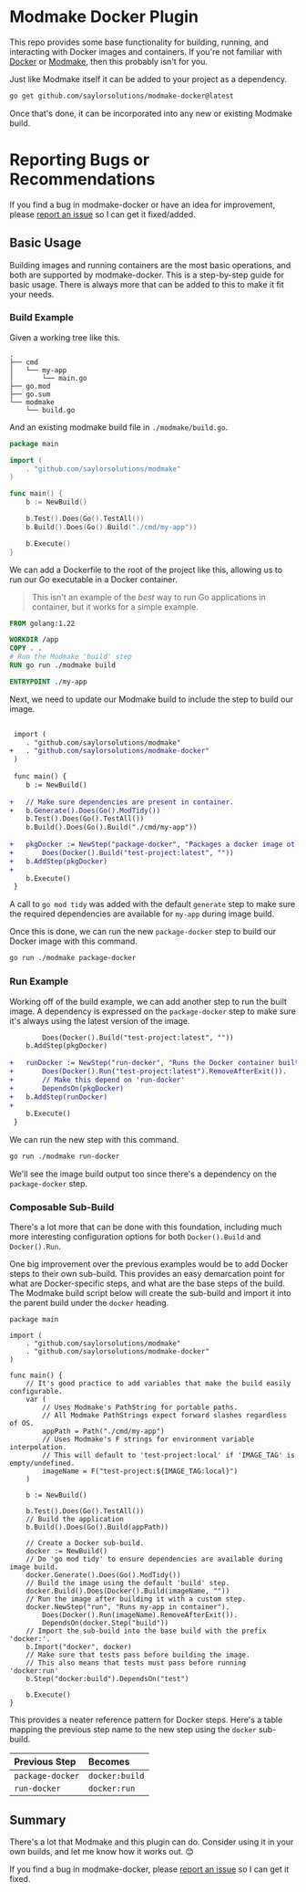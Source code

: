 # Modmake Docker Plugin

This repo provides some base functionality for building, running, and interacting with Docker images and containers.
If you're not familiar with [Docker](https://www.docker.com/) or [Modmake](https://saylorsolutions.github.io/modmake/), then this probably isn't for you.

Just like Modmake itself it can be added to your project as a dependency. 

```bash
go get github.com/saylorsolutions/modmake-docker@latest
```

Once that's done, it can be incorporated into any new or existing Modmake build.

# Reporting Bugs or Recommendations

If you find a bug in modmake-docker or have an idea for improvement, please [report an issue](https://github.com/saylorsolutions/modmake-docker/issues/new/choose) so I can get it fixed/added.

## Basic Usage

Building images and running containers are the most basic operations, and both are supported by modmake-docker.
This is a step-by-step guide for basic usage.
There is always more that can be added to this to make it fit your needs.

### Build Example

Given a working tree like this.
```
.
├── cmd
│   └── my-app
│       └── main.go
├── go.mod
├── go.sum
└── modmake
    └── build.go
```

And an existing modmake build file in `./modmake/build.go`.

```go
package main

import (
	. "github.com/saylorsolutions/modmake"
)

func main() {
	b := NewBuild()

	b.Test().Does(Go().TestAll())
	b.Build().Does(Go().Build("./cmd/my-app"))

	b.Execute()
}
```

We can add a Dockerfile to the root of the project like this, allowing us to run our Go executable in a Docker container.

> This isn't an example of the *best* way to run Go applications in container, but it works for a simple example.

```dockerfile
FROM golang:1.22

WORKDIR /app
COPY . .
# Run the Modmake 'build' step
RUN go run ./modmake build

ENTRYPOINT ./my-app
```

Next, we need to update our Modmake build to include the step to build our image.

```diff
 
 import (
 	. "github.com/saylorsolutions/modmake"
+	. "github.com/saylorsolutions/modmake-docker"
 )
 
 func main() {
 	b := NewBuild()
 
+	// Make sure dependencies are present in container.
+	b.Generate().Does(Go().ModTidy())
 	b.Test().Does(Go().TestAll())
 	b.Build().Does(Go().Build("./cmd/my-app"))
 
+	pkgDocker := NewStep("package-docker", "Packages a docker image ot test-project").
+		Does(Docker().Build("test-project:latest", ""))
+	b.AddStep(pkgDocker)
+
 	b.Execute()
 }
```

A call to `go mod tidy` was added with the default `generate` step to make sure the required dependencies are available for `my-app` during image build.

Once this is done, we can run the new `package-docker` step to build our Docker image with this command.
```bash
go run ./modmake package-docker
```

### Run Example

Working off of the build example, we can add another step to run the built image.
A dependency is expressed on the `package-docker` step to make sure it's always using the latest version of the image.

```diff
 		Does(Docker().Build("test-project:latest", ""))
 	b.AddStep(pkgDocker)
 
+	runDocker := NewStep("run-docker", "Runs the Docker container built from package-docker").
+		Does(Docker().Run("test-project:latest").RemoveAfterExit()).
+		// Make this depend on 'run-docker'
+		DependsOn(pkgDocker)
+	b.AddStep(runDocker)
+
 	b.Execute()
 }
```

We can run the new step with this command.

```bash
go run ./modmake run-docker
```

We'll see the image build output too since there's a dependency on the `package-docker` step.

### Composable Sub-Build

There's a lot more that can be done with this foundation, including much more interesting configuration options for both `Docker().Build` and `Docker().Run`.

One big improvement over the previous examples would be to add Docker steps to their own sub-build.
This provides an easy demarcation point for what are Docker-specific steps, and what are the base steps of the build.
The Modmake build script below will create the sub-build and import it into the parent build under the `docker` heading.

```golang
package main

import (
 	. "github.com/saylorsolutions/modmake"
	. "github.com/saylorsolutions/modmake-docker"
)

func main() {
	// It's good practice to add variables that make the build easily configurable.
	var (
		// Uses Modmake's PathString for portable paths.
		// All Modmake PathStrings expect forward slashes regardless of OS.
		appPath = Path("./cmd/my-app")
		// Uses Modmake's F strings for environment variable interpolation.
		// This will default to 'test-project:local' if 'IMAGE_TAG' is empty/undefined.
		imageName = F("test-project:${IMAGE_TAG:local}")
	)

	b := NewBuild()

	b.Test().Does(Go().TestAll())
	// Build the application
	b.Build().Does(Go().Build(appPath))

	// Create a Docker sub-build.
	docker := NewBuild()
	// Do 'go mod tidy' to ensure dependencies are available during image build.
	docker.Generate().Does(Go().ModTidy())
	// Build the image using the default 'build' step.
	docker.Build().Does(Docker().Build(imageName, ""))
	// Run the image after building it with a custom step.
	docker.NewStep("run", "Runs my-app in container").
		Does(Docker().Run(imageName).RemoveAfterExit()).
		DependsOn(docker.Step("build"))
	// Import the sub-build into the base build with the prefix 'docker:'.
	b.Import("docker", docker)
	// Make sure that tests pass before building the image.
	// This also means that tests must pass before running 'docker:run'
	b.Step("docker:build").DependsOn("test")

	b.Execute()
}
```

This provides a neater reference pattern for Docker steps.
Here's a table mapping the previous step name to the new step using the `docker` sub-build.

| Previous Step | Becomes |
| :-- | :-- |
| `package-docker` | `docker:build` |
| `run-docker` | `docker:run` |

## Summary

There's a lot that Modmake and this plugin can do.
Consider using it in your own builds, and let me know how it works out. 😊

If you find a bug in modmake-docker, please [report an issue](https://github.com/saylorsolutions/modmake-docker/issues/new/choose) so I can get it fixed.
